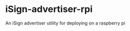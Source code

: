 iSign-advertiser-rpi
====================

An iSign advertiser utility for deploying on a raspberry pi

